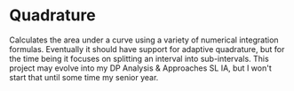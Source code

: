 # Quadrature

Calculates the area under a curve using a variety of numerical integration formulas.
Eventually it should have support for adaptive quadrature, but for the time being it focuses on splitting an interval into sub-intervals.
This project may evolve into my DP Analysis & Approaches SL IA, but I won't start that until some time my senior year.
